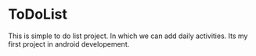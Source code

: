 # ToDoList
This is simple to do list project.
In which we can add daily activities.
Its my first project in android developement.
